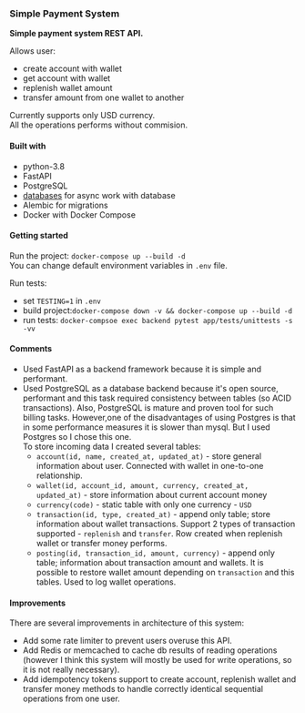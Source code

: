### Simple Payment System

**Simple payment system REST API.**  

Allows user:
- create account with wallet
- get account with wallet
- replenish wallet amount
- transfer amount from one wallet to another

Currently supports only USD currency.  
All the operations performs without commision.

#### Built with

- python-3.8
- FastAPI
- PostgreSQL
- [databases](https://github.com/encode/databases) for async work with database
- Alembic for migrations
- Docker with Docker Compose

#### Getting started

Run the project: `docker-compose up --build -d`  
You can change default environment variables in `.env` file.

Run tests:

- set `TESTING=1` in `.env`
- build project:`docker-compose down -v && docker-compose up --build -d`
- run tests: `docker-compsoe exec backend pytest app/tests/unittests -s -vv`

#### Comments

- Used FastAPI as a backend framework because it is simple and performant.
- Used PostgreSQL as a database backend because it's open source, performant and this task required consistency between
  tables (so ACID transactions). Also, PostgreSQL is mature and proven tool for such billing tasks. However,one of the
  disadvantages of using Postgres is that in some performance measures it is slower than mysql. But I used Postgres so I
  chose this one.  
  To store incoming data I created several tables:
    - `account(id, name, created_at, updated_at)` - store general information about user. Connected with wallet in
      one-to-one relationship.
    - `wallet(id, account_id, amount, currency, created_at, updated_at)` - store information about current account money
    - `currency(code)` - static table with only one currency - `USD`
    - `transaction(id, type, created_at)` - append only table; store information about wallet transactions. Support 2
      types of transaction supported - `replenish` and `transfer`. Row created when replenish wallet or transfer money
      performs.
    - `posting(id, transaction_id, amount, currency)` - append only table; information about transaction amount and
      wallets. It is possible to restore wallet amount depending on `transaction` and this tables. Used to log wallet
      operations.

#### Improvements
There are several improvements in architecture of this system:

- Add some rate limiter to prevent users overuse this API.
- Add Redis or memcached to cache db results of reading operations
  (however I think this system will mostly be used for write operations, so it is not really necessary).
- Add idempotency tokens support to create account, replenish wallet and transfer money methods to handle correctly
  identical sequential operations from one user.
  
